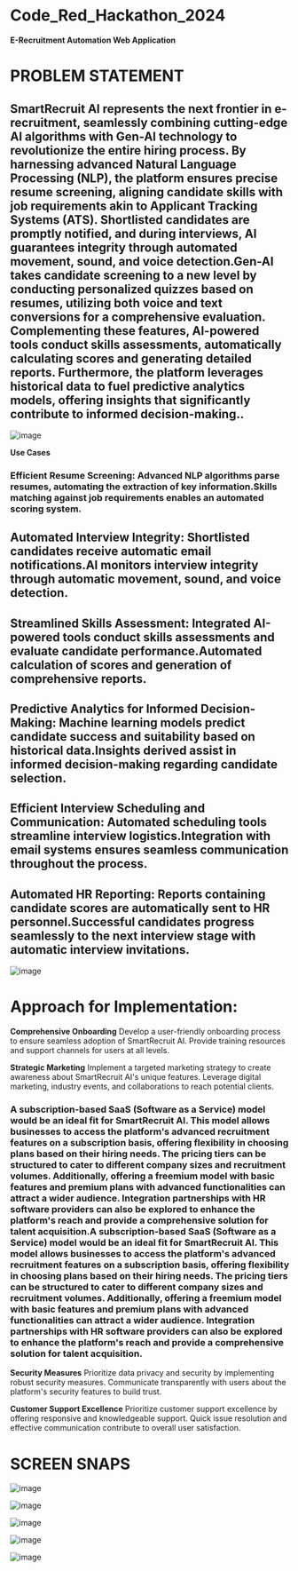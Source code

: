 # Code_Red_Hackathon_2024

**E-Recruitment Automation Web Application**

 # PROBLEM STATEMENT 
 ## SmartRecruit AI represents the next frontier in e-recruitment, seamlessly combining cutting-edge AI algorithms with Gen-AI technology to revolutionize the entire hiring process. By harnessing advanced Natural Language Processing (NLP), the platform ensures precise resume screening, aligning candidate skills with job requirements akin to Applicant Tracking Systems (ATS). Shortlisted candidates are promptly notified, and during interviews, AI guarantees integrity through automated movement, sound, and voice detection.Gen-AI takes candidate screening to a new level by conducting personalized quizzes based on resumes, utilizing both voice and text conversions for a comprehensive evaluation. Complementing these features, AI-powered tools conduct skills assessments, automatically calculating scores and generating detailed reports. Furthermore, the platform leverages historical data to fuel predictive analytics models, offering insights that significantly contribute to informed decision-making..
 ![image](https://github.com/Prureddy/Code_Red_Hackathon_2024/assets/145218253/7343b2ba-b59c-4289-a506-77b5d0bd3bac)

**Use Cases**
### Efficient Resume Screening: Advanced NLP algorithms parse resumes, automating the extraction of key information.Skills matching against job requirements enables an automated scoring system.
## Automated Interview Integrity: Shortlisted candidates receive automatic email notifications.AI monitors interview integrity through automatic movement, sound, and voice detection.
## Streamlined Skills Assessment: Integrated AI-powered tools conduct skills assessments and evaluate candidate performance.Automated calculation of scores and generation of comprehensive reports.
## Predictive Analytics for Informed Decision-Making: Machine learning models predict candidate success and suitability based on historical data.Insights derived assist in informed decision-making regarding candidate selection.
## Efficient Interview Scheduling and Communication: Automated scheduling tools streamline interview logistics.Integration with email systems ensures seamless communication throughout the process.
## Automated HR Reporting: Reports containing candidate scores are automatically sent to HR personnel.Successful candidates progress seamlessly to the next interview stage with automatic interview invitations.
![image](https://github.com/Prureddy/Code_Red_Hackathon_2024/assets/145218253/7343b2ba-b59c-4289-a506-77b5d0bd3bac)

# Approach for Implementation:


**Comprehensive Onboarding**
Develop a user-friendly onboarding process to ensure seamless adoption of SmartRecruit AI. Provide training resources and support channels for users at all levels.

**Strategic Marketing**
Implement a targeted marketing strategy to create awareness about SmartRecruit AI's unique features. Leverage digital marketing, industry events, and collaborations to reach potential clients.

### A subscription-based SaaS (Software as a Service) model would be an ideal fit for SmartRecruit AI. This model allows businesses to access the platform's advanced recruitment features on a subscription basis, offering flexibility in choosing plans based on their hiring needs. The pricing tiers can be structured to cater to different company sizes and recruitment volumes. Additionally, offering a freemium model with basic features and premium plans with advanced functionalities can attract a wider audience. Integration partnerships with HR software providers can also be explored to enhance the platform's reach and provide a comprehensive solution for talent acquisition.A subscription-based SaaS (Software as a Service) model would be an ideal fit for SmartRecruit AI. This model allows businesses to access the platform's advanced recruitment features on a subscription basis, offering flexibility in choosing plans based on their hiring needs. The pricing tiers can be structured to cater to different company sizes and recruitment volumes. Additionally, offering a freemium model with basic features and premium plans with advanced functionalities can attract a wider audience. Integration partnerships with HR software providers can also be explored to enhance the platform's reach and provide a comprehensive solution for talent acquisition.

**Security Measures**
Prioritize data privacy and security by implementing robust security measures. Communicate transparently with users about the platform's security features to build trust.

**Customer Support Excellence**
Prioritize customer support excellence by offering responsive and knowledgeable support. Quick issue resolution and effective communication contribute to overall user satisfaction.
 
# SCREEN SNAPS

![image](https://github.com/Prureddy/Code_Red_Hackathon_2024/assets/145218253/a6428398-d180-4b3b-8e79-cf7b24fda267)

![image](https://github.com/Prureddy/Code_Red_Hackathon_2024/assets/145218253/b44fb7d8-49aa-41b1-9979-d6e7b39ae632)

![image](https://github.com/Prureddy/Code_Red_Hackathon_2024/assets/145218253/748575a1-1e23-4c47-89c8-b7fc8c51969e)

![image](https://github.com/Prureddy/Code_Red_Hackathon_2024/assets/145218253/036a0d16-98ae-4ced-b492-8652c5e57933)

![image](https://github.com/Prureddy/Code_Red_Hackathon_2024/assets/145218253/87183cf4-a063-4eb7-9b9a-50d83589a866)







